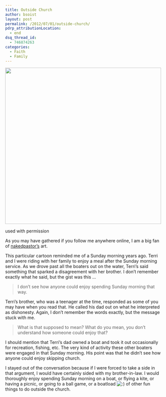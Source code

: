 ```yaml
---
title: Outside Church
author: bsoist
layout: post
permalink: /2012/07/01/outside-church/
pdrp_attributionLocation:
  - end
dsq_thread_id:
  - 746874263
categories:
  - Faith
  - Family
---
```

<div id="attachment_5573" class="wp-caption aligncenter" style="width: 510px">
  <a href="http://www.nakedpastor.com/2012/05/24/outside-church/"><img src="http://media.soistmann.com/oped/wp-content/uploads/2012/06/outside-church.jpeg" alt="" title="Oustide Church" width="500" height="500" class="size-full wp-image-5573" /></a>
  
  <p class="wp-caption-text">
    used with permission
  </p>
</div>

As you may have gathered if you follow me anywhere online, I am a big fan of [nakedpastor&#8217;s][1] art. 

This particular cartoon reminded me of a Sunday morning years ago. Terri and I were riding with her family to enjoy a meal after the Sunday morning service. As we drove past all the boaters out on the water, Terri&#8217;s said something that sparked a disagreement with her brother. I don&#8217;t remember exactly what he said, but the gist was this &#8230;

> I don&#8217;t see how anyone could enjoy spending Sunday morning that way. 

Terri&#8217;s brother, who was a teenager at the time, responded as some of you may have when you read that. He called his dad out on what he interpreted as dishonesty. Again, I don&#8217;t remember the words exactly, but the message stuck with me. 

> What is that supposed to mean? What do you mean, you don&#8217;t understand how someone could enjoy that? 

I should mention that Terri&#8217;s dad owned a boat and took it out occasionally for recreation, fishing, etc. The very kind of activity these other boaters were engaged in that Sunday morning. His point was that he didn&#8217;t see how anyone could enjoy skipping church.

I stayed out of the conversation because if I were forced to take a side in that argument, I would have certainly sided with my brother-in-law. I would thoroughly enjoy spending Sunday morning on a boat, or flying a kite, or having a picnic, or going to a ball game, or a boatload <img src='http://archive.whsjr.soistmann.com/oped/wp-includes/images/smilies/icon_smile.gif' alt=':)' class='wp-smiley' /> of other fun things to do outside the church.

 [1]: http://www.nakedpastor.com/